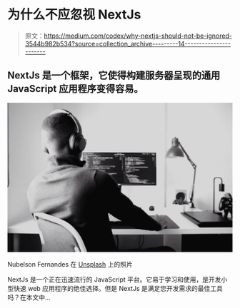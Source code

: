 # 为什么不应忽视 NextJs

> 原文：<https://medium.com/codex/why-nextjs-should-not-be-ignored-3544b982b534?source=collection_archive---------14----------------------->

## NextJs 是一个框架，它使得构建服务器呈现的通用 JavaScript 应用程序变得容易。

![](img/60f5cc0d4a8938ea0377aacfd35c5968.png)

Nubelson Fernandes 在 [Unsplash](https://unsplash.com?utm_source=medium&utm_medium=referral) 上的照片

NextJs 是一个正在迅速流行的 JavaScript 平台。它易于学习和使用，是开发小型快速 web 应用程序的绝佳选择。但是 NextJs 是满足您开发需求的最佳工具吗？在本文中…